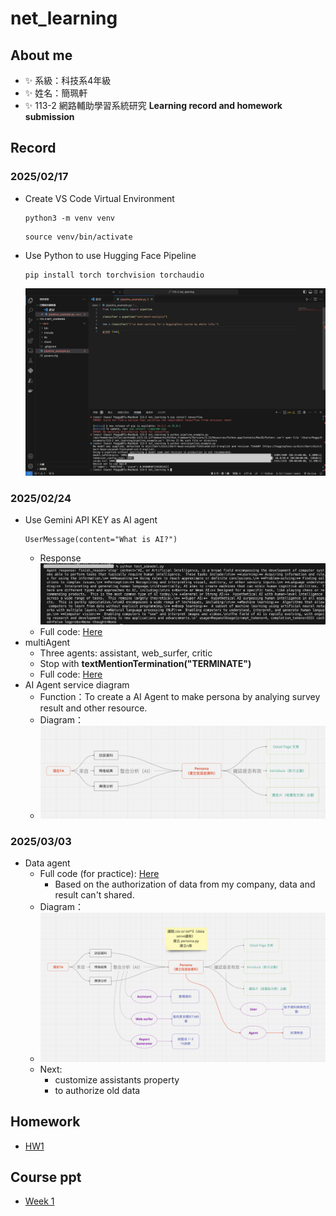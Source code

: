 # net_learning
## About me
- ✨ 系級：科技系4年級
- ✨ 姓名：簡珮軒
- ✨ 113-2 網路輔助學習系統研究 **Learning record and homework submission**
## Record
### 2025/02/17
- Create VS Code Virtual Environment
  ```
  python3 -m venv venv
  ```
  ```
  source venv/bin/activate
  ```
- Use Python to use Hugging Face Pipeline
  ```
  pip install torch torchvision torchaudio
  ```
  ![result](https://github.com/cpeggy/net_learnin/blob/main/%E6%88%AA%E5%9C%96%202025-02-17%2023.54.46.png)
### 2025/02/24
- Use Gemini API KEY as AI agent
  ```
  UserMessage(content="What is AI?")
  ```
  - Response
  ![result](https://github.com/cpeggy/net_learnin/blob/main/%E6%88%AA%E5%9C%96%202025-02-24%2014.48.32.png)
  - Full code: [Here](https://github.com/cpeggy/net_learnin/blob/main/week2rec/test_aimodel.py)
- multiAgent
  - Three agents: assistant, web_surfer, critic
  - Stop with **textMentionTermination("TERMINATE")**
  - Full code: [Here](https://github.com/cpeggy/net_learnin/blob/main/week2rec/test_aiage3.py)
- AI Agent service diagram
  - Function：To create a AI Agent to make persona by analying survey result and other resource.
  - Diagram：
  - ![dia](https://github.com/cpeggy/net_learnin/blob/main/%E6%88%AA%E5%9C%96%202025-03-03%2009.23.06.png)
### 2025/03/03 
- Data agent
  - Full code (for practice): [Here](https://github.com/cpeggy/net_learnin/blob/main/week3rec/test_dataagent.py)
    - Based on the authorization of data from my company, data and result can't shared.
  - Diagram：
  - ![dia](https://github.com/cpeggy/net_learnin/blob/main/%E6%88%AA%E5%9C%96%202025-03-03%2023.42.51.png)
  - Next:
    - customize assistants property
    - to authorize old data
## Homework
- [HW1](https://github.com/cpeggy/net_learnin/blob/main/week2rec/test_aiage3.py)
## Course ppt
- [Week 1](https://docs.google.com/presentation/d/1ao4jEB4lJg-ldtN8t88yivU4lr_uZpf-NxSrNZF9O7I/edit#slide=id.p)
